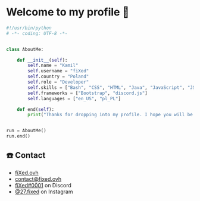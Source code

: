 # Welcome to my profile 👋

```python
#!/usr/bin/python
# -*- coding: UTF-8 -*-


class AboutMe:

    def __init__(self):
        self.name = "Kamil"
        self.username = "fiXed"
        self.country = "Poland"
        self.role = "Developer"
        self.skills = ["Bash", "CSS", "HTML", "Java", "JavaScript", "JSON", "PHP", "Python"]
        self.frameworks = ["Bootstrap", "discord.js"]
        self.languages = ["en_US", "pl_PL"]

    def end(self):
        print("Thanks for dropping into my profile. I hope you will be interested in some of my works. Have a nice day!")


run = AboutMe()
run.end()
```

## ☎️ Contact
- [fiXed.ovh](https://fixed.ovh/)
- [contact@fixed.ovh](mailto:contact@fixed.ovh)
- [fiXed#0001](#) on Discord
- [@27.fixed](https://instagram.com/27.fixed/) on Instagram
